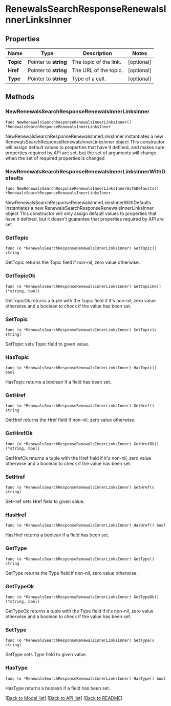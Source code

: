 # RenewalsSearchResponseRenewalsInnerLinksInner

## Properties

Name | Type | Description | Notes
------------ | ------------- | ------------- | -------------
**Topic** | Pointer to **string** | The topic of the link. | [optional] 
**Href** | Pointer to **string** | The URL of the topic. | [optional] 
**Type** | Pointer to **string** | Type of a call. | [optional] 

## Methods

### NewRenewalsSearchResponseRenewalsInnerLinksInner

`func NewRenewalsSearchResponseRenewalsInnerLinksInner() *RenewalsSearchResponseRenewalsInnerLinksInner`

NewRenewalsSearchResponseRenewalsInnerLinksInner instantiates a new RenewalsSearchResponseRenewalsInnerLinksInner object
This constructor will assign default values to properties that have it defined,
and makes sure properties required by API are set, but the set of arguments
will change when the set of required properties is changed

### NewRenewalsSearchResponseRenewalsInnerLinksInnerWithDefaults

`func NewRenewalsSearchResponseRenewalsInnerLinksInnerWithDefaults() *RenewalsSearchResponseRenewalsInnerLinksInner`

NewRenewalsSearchResponseRenewalsInnerLinksInnerWithDefaults instantiates a new RenewalsSearchResponseRenewalsInnerLinksInner object
This constructor will only assign default values to properties that have it defined,
but it doesn't guarantee that properties required by API are set

### GetTopic

`func (o *RenewalsSearchResponseRenewalsInnerLinksInner) GetTopic() string`

GetTopic returns the Topic field if non-nil, zero value otherwise.

### GetTopicOk

`func (o *RenewalsSearchResponseRenewalsInnerLinksInner) GetTopicOk() (*string, bool)`

GetTopicOk returns a tuple with the Topic field if it's non-nil, zero value otherwise
and a boolean to check if the value has been set.

### SetTopic

`func (o *RenewalsSearchResponseRenewalsInnerLinksInner) SetTopic(v string)`

SetTopic sets Topic field to given value.

### HasTopic

`func (o *RenewalsSearchResponseRenewalsInnerLinksInner) HasTopic() bool`

HasTopic returns a boolean if a field has been set.

### GetHref

`func (o *RenewalsSearchResponseRenewalsInnerLinksInner) GetHref() string`

GetHref returns the Href field if non-nil, zero value otherwise.

### GetHrefOk

`func (o *RenewalsSearchResponseRenewalsInnerLinksInner) GetHrefOk() (*string, bool)`

GetHrefOk returns a tuple with the Href field if it's non-nil, zero value otherwise
and a boolean to check if the value has been set.

### SetHref

`func (o *RenewalsSearchResponseRenewalsInnerLinksInner) SetHref(v string)`

SetHref sets Href field to given value.

### HasHref

`func (o *RenewalsSearchResponseRenewalsInnerLinksInner) HasHref() bool`

HasHref returns a boolean if a field has been set.

### GetType

`func (o *RenewalsSearchResponseRenewalsInnerLinksInner) GetType() string`

GetType returns the Type field if non-nil, zero value otherwise.

### GetTypeOk

`func (o *RenewalsSearchResponseRenewalsInnerLinksInner) GetTypeOk() (*string, bool)`

GetTypeOk returns a tuple with the Type field if it's non-nil, zero value otherwise
and a boolean to check if the value has been set.

### SetType

`func (o *RenewalsSearchResponseRenewalsInnerLinksInner) SetType(v string)`

SetType sets Type field to given value.

### HasType

`func (o *RenewalsSearchResponseRenewalsInnerLinksInner) HasType() bool`

HasType returns a boolean if a field has been set.


[[Back to Model list]](../README.md#documentation-for-models) [[Back to API list]](../README.md#documentation-for-api-endpoints) [[Back to README]](../README.md)



